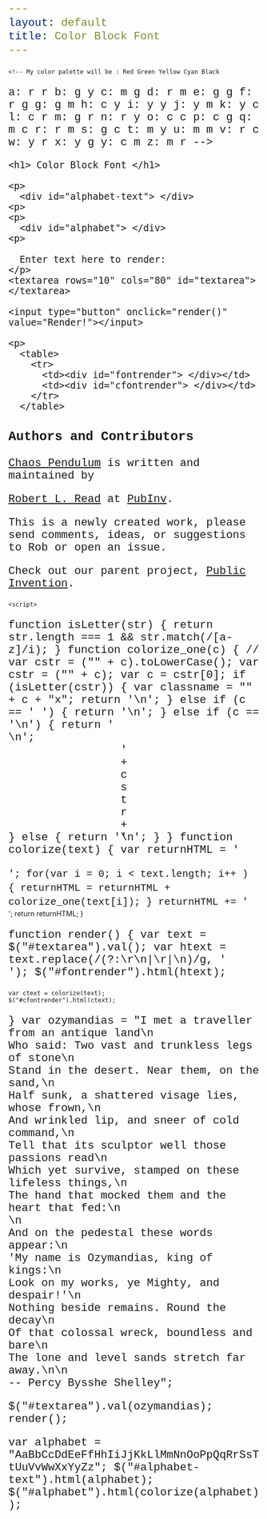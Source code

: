 ```yaml
---
layout: default
title: Color Block Font
---
```

    
    
    <!-- My color palette will be : Red Green Yellow Cyan Black
a: r r
b: g y
c: m g
d: r m
e: g g
f: r g
g: g m
h: c y
i: y y
j: y m
k: y c
l: c r
m: g r
n: r y
o: c c
p: c g
q: m c
r: r m
s: g c
t: m y
u: m m
v: r c
w: y r
x: y g
y: c m
z: m r
-->
  <style>
    .ax {
	position: relative;
    }
span.ax::before {
    content: " ";
    background-color: red;
    position:absolute; 
    top: -20px; 
    left: 0;  
    width: 10px; 
    height: 10px; 
    border: 1px solid #000000
}
span.ax::after {
    content: " ";
    background-color: red;
    position:absolute; 
    top: -10px; 
    left: 0;  
    width: 10px; 
    height: 10px; 
    border: 1px solid #000000
}
    .bx {
	position: relative;
    }
span.bx::before {
    content: " ";
    background-color: green;
    position:absolute; 
    top: -20px; 
    left: 0;  
    width: 10px; 
    height: 10px; 
    border: 1px solid #000000
}
span.bx::after {
    content: " ";
    background-color: yellow;
    position:absolute; 
    top: -10px; 
    left: 0;  
    width: 10px; 
    height: 10px; 
    border: 1px solid #000000
}


    .cx {
	position: relative;
    }
span.cx::before {
    content: " ";
    background-color: black;
    position:absolute; 
    top: -20px; 
    left: 0;  
    width: 10px; 
    height: 10px; 
    border: 1px solid #000000
}
span.cx::after {
    content: " ";
    background-color: green;
    position:absolute; 
    top: -10px; 
    left: 0;  
    width: 10px; 
    height: 10px; 
    border: 1px solid #000000
}

    .dx {
	position: relative;
    }
span.dx::before {
    content: " ";
    background-color: red;
    position:absolute; 
    top: -20px; 
    left: 0;  
    width: 10px; 
    height: 10px; 
    border: 1px solid #000000
}
span.dx::after {
    content: " ";
    background-color: black;
    position:absolute; 
    top: -10px; 
    left: 0;  
    width: 10px; 
    height: 10px; 
    border: 1px solid #000000
}

    .ex {
	position: relative;
    }
span.ex::before {
    content: " ";
    background-color: green;
    position:absolute; 
    top: -20px; 
    left: 0;  
    width: 10px; 
    height: 10px; 
    border: 1px solid #000000
}
span.ex::after {
    content: " ";
    background-color: green;
    position:absolute; 
    top: -10px; 
    left: 0;  
    width: 10px; 
    height: 10px; 
    border: 1px solid #000000
}

    .fx {
	position: relative;
    }
span.fx::before {
    content: " ";
    background-color: red;
    position:absolute; 
    top: -20px; 
    left: 0;  
    width: 10px; 
    height: 10px; 
    border: 1px solid #000000
}
span.fx::after {
    content: " ";
    background-color: green;
    position:absolute; 
    top: -10px; 
    left: 0;  
    width: 10px; 
    height: 10px; 
    border: 1px solid #000000
}


    .gx {
	position: relative;
    }
span.gx::before {
    content: " ";
    background-color: green;
    position:absolute; 
    top: -20px; 
    left: 0;  
    width: 10px; 
    height: 10px; 
    border: 1px solid #000000
}
span.gx::after {
    content: " ";
    background-color: black;
    position:absolute; 
    top: -10px; 
    left: 0;  
    width: 10px; 
    height: 10px; 
    border: 1px solid #000000
}
    .hx {
	position: relative;
    }
span.hx::before {
    content: " ";
    background-color: cyan;
    position:absolute; 
    top: -20px; 
    left: 0;  
    width: 10px; 
    height: 10px; 
    border: 1px solid #000000
}
span.hx::after {
    content: " ";
    background-color: yellow;
    position:absolute; 
    top: -10px; 
    left: 0;  
    width: 10px; 
    height: 10px; 
    border: 1px solid #000000
}


    .ix {
	position: relative;
    }
span.ix::before {
    content: " ";
    background-color: yellow;
    position:absolute; 
    top: -20px; 
    left: 0;  
    width: 10px; 
    height: 10px; 
    border: 1px solid #000000
}
span.ix::after {
    content: " ";
    background-color: yellow;
    position:absolute; 
    top: -10px; 
    left: 0;  
    width: 10px; 
    height: 10px; 
    border: 1px solid #000000
}

    .jx {
	position: relative;
    }
span.jx::before {
    content: " ";
    background-color: yellow;
    position:absolute; 
    top: -20px; 
    left: 0;  
    width: 10px; 
    height: 10px; 
    border: 1px solid #000000
}
span.jx::after {
    content: " ";
    background-color: black;
    position:absolute; 
    top: -10px; 
    left: 0;  
    width: 10px; 
    height: 10px; 
    border: 1px solid #000000
}

    .kx {
	position: relative;
    }
span.kx::before {
    content: " ";
    background-color: yellow;
    position:absolute; 
    top: -20px; 
    left: 0;  
    width: 10px; 
    height: 10px; 
    border: 1px solid #000000
}
span.kx::after {
    content: " ";
    background-color: cyan;
    position:absolute; 
    top: -10px; 
    left: 0;  
    width: 10px; 
    height: 10px; 
    border: 1px solid #000000
}

    .lx {
	position: relative;
    }
span.lx::before {
    content: " ";
    background-color: cyan;
    position:absolute; 
    top: -20px; 
    left: 0;  
    width: 10px; 
    height: 10px; 
    border: 1px solid #000000
}
span.lx::after {
    content: " ";
    background-color: red;
    position:absolute; 
    top: -10px; 
    left: 0;  
    width: 10px; 
    height: 10px; 
    border: 1px solid #000000
}

    .mx {
	position: relative;
    }

span.mx::before {
    content: " ";
    background-color: green;
    position:absolute; 
    top: -20px; 
    left: 0;  
    width: 10px; 
    height: 10px; 
    border: 1px solid #000000
}
span.mx::after {
    content: " ";
    background-color: red;
    position:absolute; 
    top: -10px; 
    left: 0;  
    width: 10px; 
    height: 10px; 
    border: 1px solid #000000
}
    .nx {
	position: relative;
    }
span.nx::before {
    content: " ";
    background-color: red;
    position:absolute; 
    top: -20px; 
    left: 0;  
    width: 10px; 
    height: 10px; 
    border: 1px solid #000000
}
span.nx::after {
    content: " ";
    background-color: yellow;
    position:absolute; 
    top: -10px; 
    left: 0;  
    width: 10px; 
    height: 10px; 
    border: 1px solid #000000
}


    .ox {
	position: relative;
    }
span.ox::before {
    content: " ";
    background-color: cyan;
    position:absolute; 
    top: -20px; 
    left: 0;  
    width: 10px; 
    height: 10px; 
    border: 1px solid #000000
}
span.ox::after {
    content: " ";
    background-color: cyan;
    position:absolute; 
    top: -10px; 
    left: 0;  
    width: 10px; 
    height: 10px; 
    border: 1px solid #000000
}

    .px {
	position: relative;
    }
span.px::before {
    content: " ";
    background-color: cyan;
    position:absolute; 
    top: -20px; 
    left: 0;  
    width: 10px; 
    height: 10px; 
    border: 1px solid #000000
}
span.px::after {
    content: " ";
    background-color: green;
    position:absolute; 
    top: -10px; 
    left: 0;  
    width: 10px; 
    height: 10px; 
    border: 1px solid #000000
}

    .qx {
	position: relative;
    }
span.qx::before {
    content: " ";
    background-color: black;
    position:absolute; 
    top: -20px; 
    left: 0;  
    width: 10px; 
    height: 10px; 
    border: 1px solid #000000
}
span.qx::after {
    content: " ";
    background-color: cyan;
    position:absolute; 
    top: -10px; 
    left: 0;  
    width: 10px; 
    height: 10px; 
    border: 1px solid #000000
}

    .rx {
	position: relative;
    }
span.rx::before {
    content: " ";
    background-color: red;
    position:absolute; 
    top: -20px; 
    left: 0;  
    width: 10px; 
    height: 10px; 
    border: 1px solid #000000
}
span.rx::after {
    content: " ";
    background-color: black;
    position:absolute; 
    top: -10px; 
    left: 0;  
    width: 10px; 
    height: 10px; 
    border: 1px solid #000000
}


    .sx {
	position: relative;
    }
span.sx::before {
    content: " ";
    background-color: green;
    position:absolute; 
    top: -20px; 
    left: 0;  
    width: 10px; 
    height: 10px; 
    border: 1px solid #000000
}
span.sx::after {
    content: " ";
    background-color: cyan;
    position:absolute; 
    top: -10px; 
    left: 0;  
    width: 10px; 
    height: 10px; 
    border: 1px solid #000000
}
    .tx {
	position: relative;
    }
span.tx::before {
    content: " ";
    background-color: black;
    position:absolute; 
    top: -20px; 
    left: 0;  
    width: 10px; 
    height: 10px; 
    border: 1px solid #000000
}
span.tx::after {
    content: " ";
    background-color: yellow;
    position:absolute; 
    top: -10px; 
    left: 0;  
    width: 10px; 
    height: 10px; 
    border: 1px solid #000000
}


    .ux {
	position: relative;
    }
span.ux::before {
    content: " ";
    background-color: black;
    position:absolute; 
    top: -20px; 
    left: 0;  
    width: 10px; 
    height: 10px; 
    border: 1px solid #000000
}
span.ux::after {
    content: " ";
    background-color: black;
    position:absolute; 
    top: -10px; 
    left: 0;  
    width: 10px; 
    height: 10px; 
    border: 1px solid #000000
}

    .vx {
	position: relative;
    }
span.vx::before {
    content: " ";
    background-color: red;
    position:absolute; 
    top: -20px; 
    left: 0;  
    width: 10px; 
    height: 10px; 
    border: 1px solid #000000
}
span.vx::after {
    content: " ";
    background-color: cyan;
    position:absolute; 
    top: -10px; 
    left: 0;  
    width: 10px; 
    height: 10px; 
    border: 1px solid #000000
}

    .wx {
	position: relative;
    }
span.wx::before {
    content: " ";
    background-color: yellow;
    position:absolute; 
    top: -20px; 
    left: 0;  
    width: 10px; 
    height: 10px; 
    border: 1px solid #000000
}
span.wx::after {
    content: " ";
    background-color: red;
    position:absolute; 
    top: -10px; 
    left: 0;  
    width: 10px; 
    height: 10px; 
    border: 1px solid #000000
}

    .xx {
	position: relative;
    }
span.xx::before {
    content: " ";
    background-color: yellow;
    position:absolute; 
    top: -20px; 
    left: 0;  
    width: 10px; 
    height: 10px; 
    border: 1px solid #000000
}
span.xx::after {
    content: " ";
    background-color: green;
    position:absolute; 
    top: -10px; 
    left: 0;  
    width: 10px; 
    height: 10px; 
    border: 1px solid #000000
}

    .yx {
	position: relative;
    }
span.yx::before {
    content: " ";
    background-color: cyan;
    position:absolute; 
    top: -20px; 
    left: 0;  
    width: 10px; 
    height: 10px; 
    border: 1px solid #000000
}
span.yx::after {
    content: " ";
    background-color: black;
    position:absolute; 
    top: -10px; 
    left: 0;  
    width: 10px; 
    height: 10px; 
    border: 1px solid #000000
}

    .zx {
	position: relative;
    }
span.zx::before {
    content: " ";
    background-color: black;
    position:absolute; 
    top: -20px; 
    left: 0;  
    width: 10px; 
    height: 10px; 
    border: 1px solid #000000
}
span.zx::after {
    content: " ";
    background-color: red;
    position:absolute; 
    top: -10px; 
    left: 0;  
    width: 10px; 
    height: 10px; 
    border: 1px solid #000000
}



    .Ax {
	position: relative;
    }
span.Ax::before {
    content: " ";
    background-color: red;
    position:absolute; 
    top: -22px; 
    left: 0;  
    width: 10px; 
    height: 12px; 
    border: 1px solid #000000
}
span.Ax::after {
    content: " ";
    background-color: red;
    position:absolute; 
    top: -10px; 
    left: 0;  
    width: 10px; 
    height: 12px; 
    border: 1px solid #000000
}
    .Bx {
	position: relative;
    }
span.Bx::before {
    content: " ";
    background-color: green;
    position:absolute; 
    top: -22px; 
    left: 0;  
    width: 10px; 
    height: 12px; 
    border: 1px solid #000000
}
span.Bx::after {
    content: " ";
    background-color: yellow;
    position:absolute; 
    top: -10px; 
    left: 0;  
    width: 10px; 
    height: 12px; 
    border: 1px solid #000000
}


    .Cx {
	position: relative;
    }
span.Cx::before {
    content: " ";
    background-color: black;
    position:absolute; 
    top: -22px; 
    left: 0;  
    width: 10px; 
    height: 12px; 
    border: 1px solid #000000
}
span.Cx::after {
    content: " ";
    background-color: green;
    position:absolute; 
    top: -10px; 
    left: 0;  
    width: 10px; 
    height: 12px; 
    border: 1px solid #000000
}

    .Dx {
	position: relative;
    }
span.Dx::before {
    content: " ";
    background-color: red;
    position:absolute; 
    top: -22px; 
    left: 0;  
    width: 10px; 
    height: 12px; 
    border: 1px solid #000000
}
span.Dx::after {
    content: " ";
    background-color: black;
    position:absolute; 
    top: -10px; 
    left: 0;  
    width: 10px; 
    height: 12px; 
    border: 1px solid #000000
}

    .Ex {
	position: relative;
    }
span.Ex::before {
    content: " ";
    background-color: green;
    position:absolute; 
    top: -22px; 
    left: 0;  
    width: 10px; 
    height: 12px; 
    border: 1px solid #000000
}
span.Ex::after {
    content: " ";
    background-color: green;
    position:absolute; 
    top: -10px; 
    left: 0;  
    width: 10px; 
    height: 12px; 
    border: 1px solid #000000
}

    .Fx {
	position: relative;
    }
span.Fx::before {
    content: " ";
    background-color: red;
    position:absolute; 
    top: -22px; 
    left: 0;  
    width: 10px; 
    height: 12px; 
    border: 1px solid #000000
}
span.Fx::after {
    content: " ";
    background-color: green;
    position:absolute; 
    top: -10px; 
    left: 0;  
    width: 10px; 
    height: 12px; 
    border: 1px solid #000000
}


    .Gx {
	position: relative;
    }
span.Gx::before {
    content: " ";
    background-color: green;
    position:absolute; 
    top: -22px; 
    left: 0;  
    width: 10px; 
    height: 12px; 
    border: 1px solid #000000
}
span.Gx::after {
    content: " ";
    background-color: black;
    position:absolute; 
    top: -10px; 
    left: 0;  
    width: 10px; 
    height: 12px; 
    border: 1px solid #000000
}
    .Hx {
	position: relative;
    }
span.Hx::before {
    content: " ";
    background-color: cyan;
    position:absolute; 
    top: -22px; 
    left: 0;  
    width: 10px; 
    height: 12px; 
    border: 1px solid #000000
}
span.Hx::after {
    content: " ";
    background-color: yellow;
    position:absolute; 
    top: -10px; 
    left: 0;  
    width: 10px; 
    height: 12px; 
    border: 1px solid #000000
}


    .Ix {
	position: relative;
    }
span.Ix::before {
    content: " ";
    background-color: yellow;
    position:absolute; 
    top: -22px; 
    left: 0;  
    width: 10px; 
    height: 12px; 
    border: 1px solid #000000
}
span.Ix::after {
    content: " ";
    background-color: yellow;
    position:absolute; 
    top: -10px; 
    left: 0;  
    width: 10px; 
    height: 12px; 
    border: 1px solid #000000
}

    .Jx {
	position: relative;
    }
span.Jx::before {
    content: " ";
    background-color: yellow;
    position:absolute; 
    top: -22px; 
    left: 0;  
    width: 10px; 
    height: 12px; 
    border: 1px solid #000000
}
span.Jx::after {
    content: " ";
    background-color: black;
    position:absolute; 
    top: -10px; 
    left: 0;  
    width: 10px; 
    height: 12px; 
    border: 1px solid #000000
}

    .Kx {
	position: relative;
    }
span.Kx::before {
    content: " ";
    background-color: yellow;
    position:absolute; 
    top: -22px; 
    left: 0;  
    width: 10px; 
    height: 12px; 
    border: 1px solid #000000
}
span.Kx::after {
    content: " ";
    background-color: cyan;
    position:absolute; 
    top: -10px; 
    left: 0;  
    width: 10px; 
    height: 12px; 
    border: 1px solid #000000
}

    .Lx {
	position: relative;
    }
span.Lx::before {
    content: " ";
    background-color: cyan;
    position:absolute; 
    top: -22px; 
    left: 0;  
    width: 10px; 
    height: 12px; 
    border: 1px solid #000000
}
span.Lx::after {
    content: " ";
    background-color: red;
    position:absolute; 
    top: -10px; 
    left: 0;  
    width: 10px; 
    height: 12px; 
    border: 1px solid #000000
}

    .Mx {
	position: relative;
    }

span.Mx::before {
    content: " ";
    background-color: green;
    position:absolute; 
    top: -22px; 
    left: 0;  
    width: 10px; 
    height: 12px; 
    border: 1px solid #000000
}
span.Mx::after {
    content: " ";
    background-color: red;
    position:absolute; 
    top: -10px; 
    left: 0;  
    width: 10px; 
    height: 12px; 
    border: 1px solid #000000
}
    .Nx {
	position: relative;
    }
span.Nx::before {
    content: " ";
    background-color: red;
    position:absolute; 
    top: -22px; 
    left: 0;  
    width: 10px; 
    height: 12px; 
    border: 1px solid #000000
}
span.Nx::after {
    content: " ";
    background-color: yellow;
    position:absolute; 
    top: -10px; 
    left: 0;  
    width: 10px; 
    height: 12px; 
    border: 1px solid #000000
}


    .Ox {
	position: relative;
    }
span.Ox::before {
    content: " ";
    background-color: cyan;
    position:absolute; 
    top: -22px; 
    left: 0;  
    width: 10px; 
    height: 12px; 
    border: 1px solid #000000
}
span.Ox::after {
    content: " ";
    background-color: cyan;
    position:absolute; 
    top: -10px; 
    left: 0;  
    width: 10px; 
    height: 12px; 
    border: 1px solid #000000
}

    .Px {
	position: relative;
    }
span.Px::before {
    content: " ";
    background-color: cyan;
    position:absolute; 
    top: -22px; 
    left: 0;  
    width: 10px; 
    height: 12px; 
    border: 1px solid #000000
}
span.Px::after {
    content: " ";
    background-color: green;
    position:absolute; 
    top: -10px; 
    left: 0;  
    width: 10px; 
    height: 12px; 
    border: 1px solid #000000
}

    .Qx {
	position: relative;
    }
span.Qx::before {
    content: " ";
    background-color: black;
    position:absolute; 
    top: -22px; 
    left: 0;  
    width: 10px; 
    height: 12px; 
    border: 1px solid #000000
}
span.Qx::after {
    content: " ";
    background-color: cyan;
    position:absolute; 
    top: -10px; 
    left: 0;  
    width: 10px; 
    height: 12px; 
    border: 1px solid #000000
}

    .Rx {
	position: relative;
    }
span.Rx::before {
    content: " ";
    background-color: red;
    position:absolute; 
    top: -22px; 
    left: 0;  
    width: 10px; 
    height: 12px; 
    border: 1px solid #000000
}
span.Rx::after {
    content: " ";
    background-color: black;
    position:absolute; 
    top: -10px; 
    left: 0;  
    width: 10px; 
    height: 12px; 
    border: 1px solid #000000
}


    .Sx {
	position: relative;
    }
span.Sx::before {
    content: " ";
    background-color: green;
    position:absolute; 
    top: -22px; 
    left: 0;  
    width: 10px; 
    height: 12px; 
    border: 1px solid #000000
}
span.Sx::after {
    content: " ";
    background-color: cyan;
    position:absolute; 
    top: -10px; 
    left: 0;  
    width: 10px; 
    height: 12px; 
    border: 1px solid #000000
}
    .Tx {
	position: relative;
    }
span.Tx::before {
    content: " ";
    background-color: black;
    position:absolute; 
    top: -22px; 
    left: 0;  
    width: 10px; 
    height: 12px; 
    border: 1px solid #000000
}
span.Tx::after {
    content: " ";
    background-color: yellow;
    position:absolute; 
    top: -10px; 
    left: 0;  
    width: 10px; 
    height: 12px; 
    border: 1px solid #000000
}


    .Ux {
	position: relative;
    }
span.Ux::before {
    content: " ";
    background-color: black;
    position:absolute; 
    top: -22px; 
    left: 0;  
    width: 10px; 
    height: 12px; 
    border: 1px solid #000000
}
span.Ux::after {
    content: " ";
    background-color: black;
    position:absolute; 
    top: -10px; 
    left: 0;  
    width: 10px; 
    height: 12px; 
    border: 1px solid #000000
}

    .Vx {
	position: relative;
    }
span.Vx::before {
    content: " ";
    background-color: red;
    position:absolute; 
    top: -22px; 
    left: 0;  
    width: 10px; 
    height: 12px; 
    border: 1px solid #000000
}
span.Vx::after {
    content: " ";
    background-color: cyan;
    position:absolute; 
    top: -10px; 
    left: 0;  
    width: 10px; 
    height: 12px; 
    border: 1px solid #000000
}

    .Wx {
	position: relative;
    }
span.Wx::before {
    content: " ";
    background-color: yellow;
    position:absolute; 
    top: -22px; 
    left: 0;  
    width: 10px; 
    height: 12px; 
    border: 1px solid #000000
}
span.Wx::after {
    content: " ";
    background-color: red;
    position:absolute; 
    top: -10px; 
    left: 0;  
    width: 10px; 
    height: 12px; 
    border: 1px solid #000000
}

    .Xx {
	position: relative;
    }
span.Xx::before {
    content: " ";
    background-color: yellow;
    position:absolute; 
    top: -22px; 
    left: 0;  
    width: 10px; 
    height: 12px; 
    border: 1px solid #000000
}
span.Xx::after {
    content: " ";
    background-color: green;
    position:absolute; 
    top: -10px; 
    left: 0;  
    width: 10px; 
    height: 12px; 
    border: 1px solid #000000
}

    .Yx {
	position: relative;
    }
span.Yx::before {
    content: " ";
    background-color: cyan;
    position:absolute; 
    top: -22px; 
    left: 0;  
    width: 10px; 
    height: 12px; 
    border: 1px solid #000000
}
span.Yx::after {
    content: " ";
    background-color: black;
    position:absolute; 
    top: -10px; 
    left: 0;  
    width: 10px; 
    height: 12px; 
    border: 1px solid #000000
}

    .Zx {
	position: relative;
    }
span.Zx::before {
    content: " ";
    background-color: black;
    position:absolute; 
    top: -22px; 
    left: 0;  
    width: 10px; 
    height: 12px; 
    border: 1px solid #000000
}
span.Zx::after {
    content: " ";
    background-color: red;
    position:absolute; 
    top: -10px; 
    left: 0;  
    width: 10px; 
    height: 12px; 
    border: 1px solid #000000
}


p,span,div {
    font-family: "Courier";
    font-size: 22px;
}

    .color-block {
	line-height: 28px;
	font-family: "Courier";
	font-size: 20px;
    }
</style>
     
  <div id="content-wrapper">
    <div class="inner clearfix">
      <section id="main-content">
	<section id="textsection" style="{border: red;}">
	</section>

	<h1> Color Block Font </h1>    

	<p>
	  <div id="alphabet-text"> </div>
	<p>
	<p>
	  <div id="alphabet"> </div>
	<p>

	  Enter text here to render:
	</p>
	<textarea rows="10" cols="80" id="textarea"></textarea>
	
	<input type="button" onclick="render()" value="Render!"></input>

	<p>
	  <table>
	    <tr>
	      <td><div id="fontrender"> </div></td>
	      <td><div id="cfontrender"> </div></td>
	    </tr>
	  </table>
</body>




<h3>
  <a id="authors-and-contributors" class="anchor" href="#authors-and-contributors" aria-hidden="true"><span aria-hidden="true" class="octicon octicon-link"></span></a>Authors and Contributors</h3>

<p><a href="https://github.com/PubInv/chaos-pendulum">Chaos Pendulum</a> is written and maintained by

  <a href="mailto:read.robert@gmail.com">Robert L. Read</a> at <a href="https://github.com/PubInv">PubInv</a>.</p>

<p> This is a newly created work, please send comments, ideas, or suggestions to Rob or open an issue.</p>

<p>Check out our parent project, <a href="https://pubinv.github.io/PubInv">Public Invention</a>.</p>

</section>
</div>
</div>

    <script>
function isLetter(str) {
	return str.length === 1 && str.match(/[a-z]/i);
}
function colorize_one(c) {
//    var cstr = ("" + c).toLowerCase();
    var cstr = ("" + c);
    var c = cstr[0];
    if (isLetter(cstr)) {
	var classname = "" + c + "x";
	return '<span  class="'+classname+'" style="display: inline-block; width: 0px;"><span>  </span></span>\n';
    } else if (c == ' ') {
	return '<span style="display: inline-block; width: 0px;">&nbsp;</span>\n';
    } else if (c == '\n') {
	return '<br>\n';	
    } else {
    	return '<span style="display: inline-block;  width: 0px;">'+cstr+'</span>\n';
    }
}
function colorize(text) {
    var returnHTML = '<div class="color-block">';
    for(var i = 0; i < text.length; i++ ) {
	returnHTML = returnHTML + colorize_one(text[i]);
    }
    returnHTML += '</div>';
    return returnHTML;
}

function render() {
    var text = $("#textarea").val();
    var htext = text.replace(/(?:\r\n|\r|\n)/g, '<br />');
    $("#fontrender").html(htext);

    var ctext = colorize(text);
    $("#cfontrender").html(ctext);
}
var ozymandias = "I met a traveller from an antique land\n\
Who said: Two vast and trunkless legs of stone\n\
Stand in the desert. Near them, on the sand,\n\
Half sunk, a shattered visage lies, whose frown,\n\
And wrinkled lip, and sneer of cold command,\n\
Tell that its sculptor well those passions read\n\
Which yet survive, stamped on these lifeless things,\n\
The hand that mocked them and the heart that fed:\n\
\n\
And on the pedestal these words appear:\n\
'My name is Ozymandias, king of kings:\n\
Look on my works, ye Mighty, and despair!'\n\
Nothing beside remains. Round the decay\n\
Of that colossal wreck, boundless and bare\n\
The lone and level sands stretch far away.\n\n\
-- Percy Bysshe Shelley";

$("#textarea").val(ozymandias);
render();

var alphabet = "AaBbCcDdEeFfHhIiJjKkLlMmNnOoPpQqRrSsTtUuVvWwXxYyZz";
$("#alphabet-text").html(alphabet);
$("#alphabet").html(colorize(alphabet));
</script>
  


